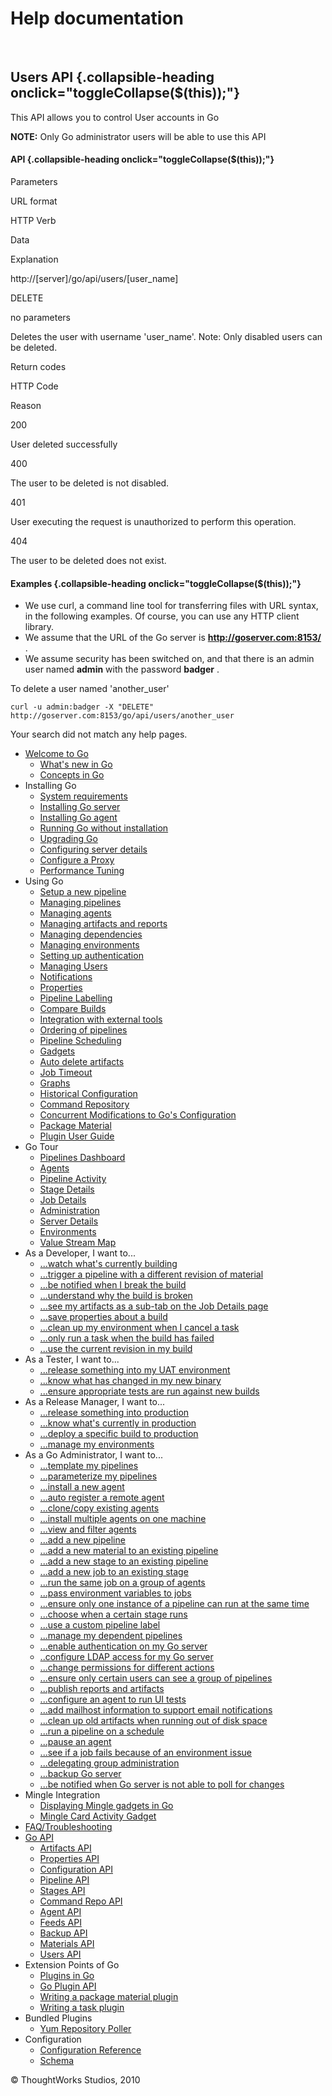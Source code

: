 Help documentation
==================

 

Users API {.collapsible-heading onclick="toggleCollapse($(this));"}
---------

This API allows you to control User accounts in Go

**NOTE:** Only Go administrator users will be able to use this API

#### API {.collapsible-heading onclick="toggleCollapse($(this));"}

Parameters

URL format

HTTP Verb

Data

Explanation

http://[server]/go/api/users/[user\_name]

DELETE

no parameters

Deletes the user with username 'user\_name'. Note: Only disabled users
can be deleted.

Return codes

HTTP Code

Reason

200

User deleted successfully

400

The user to be deleted is not disabled.

401

User executing the request is unauthorized to perform this operation.

404

The user to be deleted does not exist.

#### Examples {.collapsible-heading onclick="toggleCollapse($(this));"}

-   We use curl, a command line tool for transferring files with URL
    syntax, in the following examples. Of course, you can use any HTTP
    client library.
-   We assume that the URL of the Go server is
    **http://goserver.com:8153/** .
-   We assume security has been switched on, and that there is an admin
    user named **admin** with the password **badger** .

To delete a user named 'another\_user'

``` {.code}
curl -u admin:badger -X "DELETE" http://goserver.com:8153/go/api/users/another_user
```

Your search did not match any help pages.

-   [Welcome to Go](welcome_to_go.html)
    -   [What's new in Go](whats_new_in_go.html)
    -   [Concepts in Go](concepts_in_go.html)
-   Installing Go
    -   [System requirements](system_requirements.html)
    -   [Installing Go server](installing_go_server.html)
    -   [Installing Go agent](installing_go_agent.html)
    -   [Running Go without installation](run_go_without_install.html)
    -   [Upgrading Go](upgrading_go.html)
    -   [Configuring server details](configuring_server_details.html)
    -   [Configure a Proxy](configure_proxy.html)
    -   [Performance Tuning](performance_tuning.html)
-   Using Go
    -   [Setup a new pipeline](quick_pipeline_setup.html)
    -   [Managing pipelines](managing_pipelines.html)
    -   [Managing agents](managing_a_build_cloud.html)
    -   [Managing artifacts and
        reports](managing_artifacts_and_reports.html)
    -   [Managing dependencies](managing_dependencies.html)
    -   [Managing environments](managing_environments.html)
    -   [Setting up authentication](dev_authentication.html)
    -   [Managing Users](managing_users.html)
    -   [Notifications](dev_notifications.html)
    -   [Properties](properties.html)
    -   [Pipeline Labelling](build_labelling.html)
    -   [Compare Builds](compare_pipelines.html)
    -   [Integration with external tools](go_integration.html)
    -   [Ordering of pipelines](ordering_of_pipelines.html)
    -   [Pipeline Scheduling](pipeline_scheduling.html)
    -   [Gadgets](gadgets.html)
    -   [Auto delete artifacts](delete_artifacts.html)
    -   [Job Timeout](job_timeout.html)
    -   [Graphs](stage_duration_chart.html)
    -   [Historical Configuration](stage_old_config.html)
    -   [Command Repository](command_repository.html)
    -   [Concurrent Modifications to Go's
        Configuration](concurrent_config_modifications.html)
    -   [Package Material](package_material.html)
    -   [Plugin User Guide](plugin_user_guide.html)
-   Go Tour
    -   [Pipelines Dashboard](Pipelines_Dashboard_page.html)
    -   [Agents](agents_page.html)
    -   [Pipeline Activity](pipeline_activity_page.html)
    -   [Stage Details](stage_details_page.html)
    -   [Job Details](job_details_page.html)
    -   [Administration](administration_page.html)
    -   [Server Details](server_details_page.html)
    -   [Environments](environments_page.html)
    -   [Value Stream Map](value_stream_map.html)
-   As a Developer, I want to...
    -   [...watch what's currently
        building](Pipelines_Dashboard_page.html)
    -   [...trigger a pipeline with a different revision of
        material](trigger_with_options.html)
    -   [...be notified when I break the build](dev_notifications.html)
    -   [...understand why the build is
        broken](dev_understand_why_build_broken.html)
    -   [...see my artifacts as a sub-tab on the Job Details
        page](dev_see_artifact_as_tab.html)
    -   [...save properties about a build](dev_save_properties.html)
    -   [...clean up my environment when I cancel a
        task](dev_clean_up_when_cancel.html)
    -   [...only run a task when the build has
        failed](dev_conditional_task_execution.html)
    -   [...use the current revision in my
        build](dev_use_current_revision_in_build.html#current)
-   As a Tester, I want to...
    -   [...release something into my UAT
        environment](rm_deploy_to_environment.html#deploy_uat)
    -   [...know what has changed in my new
        binary](tester_what_has_changed.html)
    -   [...ensure appropriate tests are run against new
        builds](dependency_management.html)
-   As a Release Manager, I want to...
    -   [...release something into
        production](rm_deploy_to_environment.html#deploy_prod)
    -   [...know what's currently in
        production](rm_what_is_deployed.html)
    -   [...deploy a specific build to
        production](deploy_a_specific_build_to_an_environment.html)
    -   [...manage my environments](managing_environments.html)
-   As a Go Administrator, I want to...
    -   [...template my pipelines](pipeline_templates.html)
    -   [...parameterize my
        pipelines](admin_use_parameters_in_configuration.html)
    -   [...install a new agent](installing_go_agent.html)
    -   [...auto register a remote agent](agent_auto_register.html)
    -   [...clone/copy existing agents](agent_guid_issue.html)
    -   [...install multiple agents on one
        machine](admin_install_multiple_agents.html)
    -   [...view and filter agents](agents_page.html#filter_agents)
    -   [...add a new pipeline](quick_pipeline_setup.html)
    -   [...add a new material to an existing
        pipeline](admin_add_material.html)
    -   [...add a new stage to an existing
        pipeline](admin_add_stage.html)
    -   [...add a new job to an existing stage](admin_add_job.html)
    -   [...run the same job on a group of
        agents](admin_run_on_all_agents.html)
    -   [...pass environment variables to
        jobs](dev_use_current_revision_in_build.html#job)
    -   [...ensure only one instance of a pipeline can run at the same
        time](admin_lock_pipelines.html)
    -   [...choose when a certain stage
        runs](dev_choose_when_stage_runs.html)
    -   [...use a custom pipeline
        label](admin_use_custom_pipeline_label.html)
    -   [...manage my dependent pipelines](managing_dependencies.html)
    -   [...enable authentication on my Go
        server](dev_authentication.html)
    -   [..configure LDAP access for my Go
        server](dev_authentication.html#ldap_authentication)
    -   [...change permissions for different
        actions](dev_authorization.html)
    -   [...ensure only certain users can see a group of
        pipelines](dev_authorization.html#pipeline-groups)
    -   [...publish reports and artifacts](dev_upload_test_report.html)
    -   [...configure an agent to run UI tests](ui_testing.html)
    -   [...add mailhost information to support email
        notifications](admin_mailhost_info.html)
    -   [...clean up old artifacts when running out of disk
        space](admin_out_of_disk_space.html)
    -   [...run a pipeline on a schedule](admin_timer.html)
    -   [...pause an agent](managing_a_build_cloud.html#pausing_agent)
    -   [...see if a job fails because of an environment
        issue](agent_details.html#identifying_environment_issues)
    -   [...delegating group
        administration](delegating_group_administration.html)
    -   [...backup Go server](one_click_backup.html)
    -   [...be notified when Go server is not able to poll for
        changes](material_update_hung.html)
-   Mingle Integration
    -   [Displaying Mingle gadgets in Go](mingle_in_go.html)
    -   [Mingle Card Activity Gadget](mingle_card_activity_gadget.html)
-   [FAQ/Troubleshooting](http://support.thoughtworks.com/categories/20002778-go-community-support)
-   [Go API](go_api.html)
    -   [Artifacts API](Artifacts_API.html)
    -   [Properties API](Properties_API.html)
    -   [Configuration API](Configuration_API.html)
    -   [Pipeline API](Pipeline_API.html)
    -   [Stages API](Stages_API.html)
    -   [Command Repo API](command_repo_api.html)
    -   [Agent API](Agent_API.html)
    -   [Feeds API](Feeds_API.html)
    -   [Backup API](Backup_API.html)
    -   [Materials API](materials_api.html)
    -   [Users API](users_api.html)
-   Extension Points of Go
    -   [Plugins in Go](go_plugins_basics.html)
    -   [Go Plugin API](resources/javadoc/index.html)
    -   [Writing a package material
        plugin](writing_go_package_material_plugin.html)
    -   [Writing a task plugin](writing_go_task_plugins.html)
-   Bundled Plugins
    -   [Yum Repository Poller](yum_repository_poller.html)
-   Configuration
    -   [Configuration Reference](configuration_reference.html)
    -   [Schema](schema.html)

© ThoughtWorks Studios, 2010

